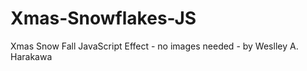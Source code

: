# Xmas-Snowflakes-JS
Xmas Snow Fall JavaScript Effect - no images needed - by Weslley A. Harakawa

<!--Simply copy and paste into <BODY>  
     Just above the </BODY> tag. -->

<SCRIPT type="text/javascript">
/*
Xmas Snow Fall Effect - no images needed - Java Script
Developed by Weslley A. Harakawa
  weslley@wcre8tive.com
*/

// Set the number of snowflakes (more than 30 - 40 not recommended)
var snowmax=35

// Set the colors for the snow. Add as many colors as you like
var snowcolor=new Array("#AAAACC","#DDDDFF","#CCCCDD","#F3F3F3","#F0FFFF")

// Set the fonts, that create the snowflakes. Add as many fonts as you like
var snowtype=new Array("Arial Black","Arial Narrow","Times","Comic Sans MS")

// Set the letter that creates your snowflake (recommended: * )
var snowletter="*"

// Set the speed of sinking (recommended values range from 0.3 to 2)
var sinkspeed=0.6

// Set the maximum-size of your snowflakes
var snowmaxsize=22

// Set the minimal-size of your snowflakes
var snowminsize=8

// Set the snowing-zone
// Set 1 for all-over-snowing, set 2 for left-side-snowing 
// Set 3 for center-snowing, set 4 for right-side-snowing
var snowingzone=1

  /*
   //   * NO CONFIGURATION BELOW HERE *
*/

// Do not edit below this line
var snow=new Array()
var marginbottom
var marginright
var timer
var i_snow=0
var x_mv=new Array();
var crds=new Array();
var lftrght=new Array();
var browserinfos=navigator.userAgent 
var ie5=document.all&&document.getElementById&&!browserinfos.match(/Opera/)
var ns6=document.getElementById&&!document.all
var opera=browserinfos.match(/Opera/)  
var browserok=ie5||ns6||opera

function randommaker(range) {		
	rand=Math.floor(range*Math.random())
    return rand
}

function initsnow() {
	if (ie5 || opera) {
		marginbottom = document.body.clientHeight
		marginright = document.body.clientWidth
	}
	else if (ns6) {
		marginbottom = window.innerHeight
		marginright = window.innerWidth
	}
	var snowsizerange=snowmaxsize-snowminsize
	for (i=0;i<=snowmax;i++) {
		crds[i] = 0;                      
    	lftrght[i] = Math.random()*15;         
    	x_mv[i] = 0.03 + Math.random()/10;
		snow[i]=document.getElementById("s"+i)
		snow[i].style.fontFamily=snowtype[randommaker(snowtype.length)]
		snow[i].size=randommaker(snowsizerange)+snowminsize
		snow[i].style.fontSize=snow[i].size
		snow[i].style.color=snowcolor[randommaker(snowcolor.length)]
		snow[i].sink=sinkspeed*snow[i].size/5
		if (snowingzone==1) {snow[i].posx=randommaker(marginright-snow[i].size)}
		if (snowingzone==2) {snow[i].posx=randommaker(marginright/2-snow[i].size)}
		if (snowingzone==3) {snow[i].posx=randommaker(marginright/2-snow[i].size)+marginright/4}
		if (snowingzone==4) {snow[i].posx=randommaker(marginright/2-snow[i].size)+marginright/2}
		snow[i].posy=randommaker(2*marginbottom-marginbottom-2*snow[i].size)
		snow[i].style.left=snow[i].posx
		snow[i].style.top=snow[i].posy
	}
	movesnow()
}

function movesnow() {
	for (i=0;i<=snowmax;i++) {
		crds[i] += x_mv[i];
		snow[i].posy+=snow[i].sink
		snow[i].style.left=snow[i].posx+lftrght[i]*Math.sin(crds[i]);
		snow[i].style.top=snow[i].posy
		
		if (snow[i].posy>=marginbottom-2*snow[i].size || parseInt(snow[i].style.left)>(marginright-3*lftrght[i])){
			if (snowingzone==1) {snow[i].posx=randommaker(marginright-snow[i].size)}
			if (snowingzone==2) {snow[i].posx=randommaker(marginright/2-snow[i].size)}
			if (snowingzone==3) {snow[i].posx=randommaker(marginright/2-snow[i].size)+marginright/4}
			if (snowingzone==4) {snow[i].posx=randommaker(marginright/2-snow[i].size)+marginright/2}
			snow[i].posy=0
		}
	}
	var timer=setTimeout("movesnow()",50)
}

for (i=0;i<=snowmax;i++) {
	document.write("<span id='s"+i+"' style='position:absolute;top:-"+snowmaxsize+"'>"+snowletter+"</span>")
}
if (browserok) {
	window.onload=initsnow
}
</SCRIPT>

